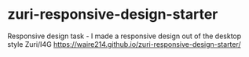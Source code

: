 # zuri-responsive-design-starter
Responsive design task - I made a responsive design out of the desktop style
Zuri/I4G
https://waire214.github.io/zuri-responsive-design-starter/
